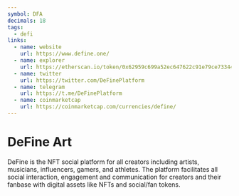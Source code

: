 ```yaml
---
symbol: DFA
decimals: 18
tags:
  - defi
links:
  - name: website
    url: https://www.define.one/
  - name: explorer
    url: https://etherscan.io/token/0x62959c699a52ec647622c91e79ce73344e4099f5
  - name: twitter
    url: https://twitter.com/DeFinePlatform
  - name: telegram
    url: https://t.me/DeFinePlatform
  - name: coinmarketcap
    url: https://coinmarketcap.com/currencies/define/
---
```


# DeFine Art

DeFine is the NFT social platform for all creators including artists, musicians, influencers, gamers, and athletes. The platform facilitates all social interaction, engagement and communication for creators and their fanbase with digital assets like NFTs and social/fan tokens.
